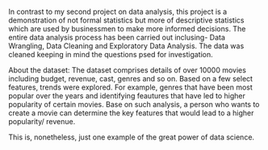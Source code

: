 In contrast to my second project on data analysis, this project is a demonstration of not formal statistics but more of descriptive statistics which are used by businessmen to make more informed decisions. The entire data analysis process has been carried out inclusing- Data Wrangling, Data Cleaning and Exploratory Data Analysis. The data was cleaned keeping in mind the questions psed for investigation. 

About the dataset:
The dataset comprises details of over 10000 movies including budget, revenue, cast, genres and so on. Based on a few select features, trends were explored. For example, genres that have been most popular over the years and identifying feautures that have led to higher popularity of certain movies. Base on such analysis, a person who wants to create a movie can determine the key features that would lead to a higher popularity/ revenue. 

This is, nonetheless, just one example of the great power of data science. 
